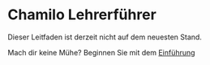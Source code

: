 
Chamilo Lehrerführer
=======================

Dieser Leitfaden ist derzeit nicht auf dem neuesten Stand.

Mach dir keine Mühe? Beginnen Sie mit dem [Einführung](introduction/README.md)